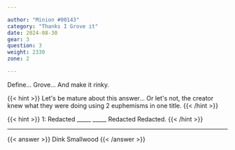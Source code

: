 ```yaml
---

author: "Minion #00143"
category: "Thanks I Grove it"
date: 2024-08-30
gear: 3
question: 3
weight: 2330
zone: 2

---
```


Define... Grove... And make it rinky.

{{< hint >}} Let's be mature about this answer... Or let's not, the creator knew what they were doing using 2 euphemisms in one title. {{< /hint >}}

{{< hint >}} 1: Redacted _____ _____ Redacted Redacted. {{< /hint >}}

---

{{< answer >}} Dink Smallwood {{< /answer >}}

